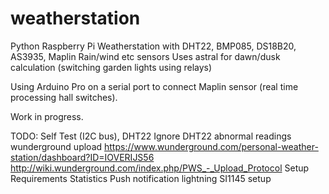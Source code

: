 # weatherstation
Python Raspberry Pi Weatherstation with DHT22, BMP085, DS18B20, AS3935, Maplin Rain/wind etc sensors
Uses astral for dawn/dusk calculation (switching garden lights using relays)

Using Arduino Pro on a serial port to connect Maplin sensor (real time processing hall switches).

Work in progress. 

TODO:
Self Test (I2C bus), DHT22
Ignore DHT22 abnormal readings
wunderground upload https://www.wunderground.com/personal-weather-station/dashboard?ID=IOVERIJS56
http://wiki.wunderground.com/index.php/PWS_-_Upload_Protocol
Setup
Requirements
Statistics
Push notification lightning
SI1145 setup
